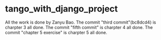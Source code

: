 # tango_with_django_project
All the work is done by Zanyu Bao.
The commit "third commit"(bc8dcd4) is charpter 3 all done.
The commit "fifth commit" is charpter 4 all done.
The commit "chapter 5 exercise" is charpter 5 all done.
